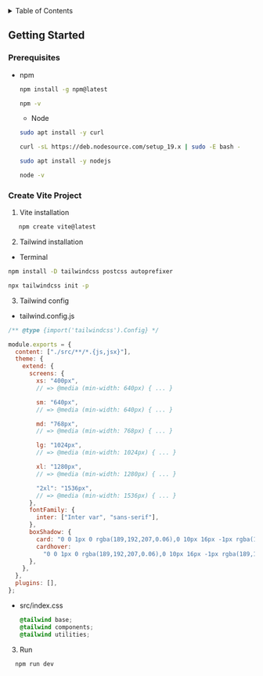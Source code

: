 <!-- TABLE OF CONTENTS -->
<details>
  <summary>Table of Contents</summary>
  <ol>
    <li>
      <a href="#getting-started">Getting Started</a>
      <ul>
        <li><a href="#prerequisites">Prerequisites</a></li>
        <li><a href="#installation">Installation</a></li>
      </ul>
    </li>
</details>

<!-- GETTING STARTED -->

## Getting Started

### Prerequisites

- npm

  ```sh
  npm install -g npm@latest
  ```

  ```sh
  npm -v
  ```

  - Node

  ```sh
  sudo apt install -y curl
  ```

  ```sh
  curl -sL https://deb.nodesource.com/setup_19.x | sudo -E bash -
  ```

  ```sh
  sudo apt install -y nodejs
  ```

  ```sh
  node -v
  ```

### Create Vite Project

1. Vite installation

```sh
   npm create vite@latest
```

2. Tailwind installation

- Terminal

```sh
npm install -D tailwindcss postcss autoprefixer
```

```sh
npx tailwindcss init -p
```

3. Tailwind config

- tailwind.config.js

```js
/** @type {import('tailwindcss').Config} */

module.exports = {
  content: ["./src/**/*.{js,jsx}"],
  theme: {
    extend: {
      screens: {
        xs: "400px",
        // => @media (min-width: 640px) { ... }

        sm: "640px",
        // => @media (min-width: 640px) { ... }

        md: "768px",
        // => @media (min-width: 768px) { ... }

        lg: "1024px",
        // => @media (min-width: 1024px) { ... }

        xl: "1280px",
        // => @media (min-width: 1280px) { ... }

        "2xl": "1536px",
        // => @media (min-width: 1536px) { ... }
      },
      fontFamily: {
        inter: ["Inter var", "sans-serif"],
      },
      boxShadow: {
        card: "0 0 1px 0 rgba(189,192,207,0.06),0 10px 16px -1px rgba(189,192,207,0.2)",
        cardhover:
          "0 0 1px 0 rgba(189,192,207,0.06),0 10px 16px -1px rgba(189,192,207,0.4)",
      },
    },
  },
  plugins: [],
};
```

- src/index.css

  ```css
  @tailwind base;
  @tailwind components;
  @tailwind utilities;
  ```

3. Run

```sh
  npm run dev
```
